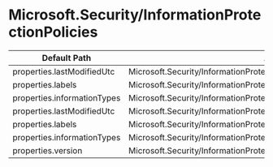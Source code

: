 # Microsoft.Security/InformationProtectionPolicies

| Default Path | Alias |
|---|---|
| properties.lastModifiedUtc | Microsoft.Security/InformationProtectionPolicies/lastModifiedUtc |
| properties.labels | Microsoft.Security/InformationProtectionPolicies/labels |
| properties.informationTypes | Microsoft.Security/InformationProtectionPolicies/informationTypes |
| properties.lastModifiedUtc | Microsoft.Security/InformationProtectionPolicies/effective.lastModifiedUtc |
| properties.labels | Microsoft.Security/InformationProtectionPolicies/effective.labels |
| properties.informationTypes | Microsoft.Security/InformationProtectionPolicies/effective.informationTypes |
| properties.version | Microsoft.Security/InformationProtectionPolicies/effective.version |

